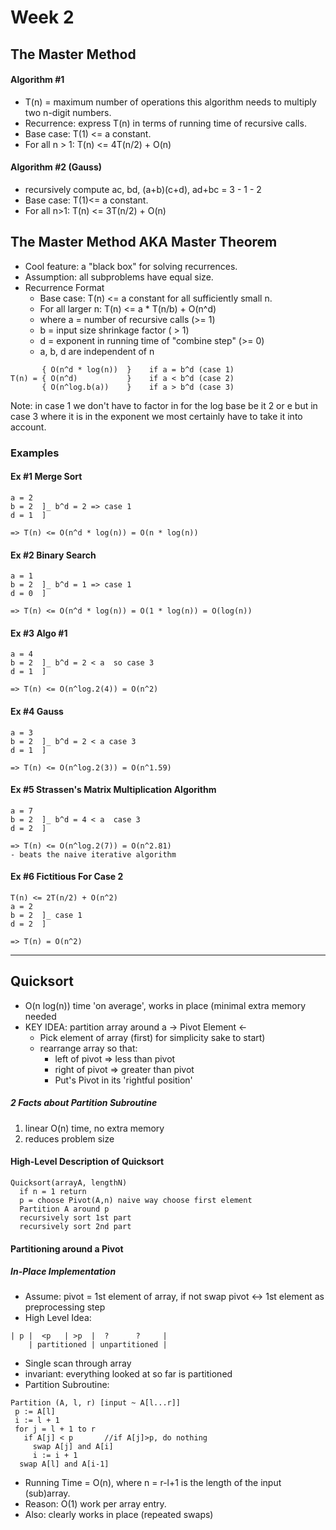 # Week 2

## The Master Method

#### Algorithm #1
* T(n) = maximum number of operations this algorithm needs to multiply two n-digit numbers.
* Recurrence: express T(n) in terms of running time of recursive calls.
* Base case: T(1) <= a constant.
* For all n > 1: T(n) <= 4T(n/2) + O(n)

#### Algorithm #2 (Gauss)
* recursively compute ac, bd, (a+b)(c+d), ad+bc = 3 - 1 - 2
* Base case: T(1)<= a constant.
* For all n>1: T(n) <= 3T(n/2) + O(n)

## The Master Method AKA Master Theorem
* Cool feature: a "black box" for solving recurrences.
* Assumption: all subproblems have equal size.
* Recurrence Format
  - Base case: T(n) <= a constant for all sufficiently small n.
  - For all larger n: T(n) <= a * T(n/b) + O(n^d)
  - where a = number of recursive calls (>= 1)
  - b = input size shrinkage factor ( > 1)
  - d = exponent in running time of "combine step" (>= 0)
  - a, b, d are independent of n

```
       { O(n^d * log(n))  }    if a = b^d (case 1)
T(n) = { O(n^d)           }    if a < b^d (case 2)
       { O(n^log.b(a))    }    if a > b^d (case 3)
```
Note: in case 1 we don't have to factor in for the log base be it 2 or e but in case 3 where it is in the exponent we most certainly have to take it into account.

### Examples

#### Ex #1 Merge Sort
```
a = 2
b = 2  ]_ b^d = 2 => case 1
d = 1  ]

=> T(n) <= O(n^d * log(n)) = O(n * log(n))
```
#### Ex #2 Binary Search
```
a = 1
b = 2  ]_ b^d = 1 => case 1
d = 0  ]

=> T(n) <= O(n^d * log(n)) = O(1 * log(n)) = O(log(n))
```
#### Ex #3 Algo #1
```
a = 4
b = 2  ]_ b^d = 2 < a  so case 3
d = 1  ]

=> T(n) <= O(n^log.2(4)) = O(n^2)
```
#### Ex #4 Gauss
```
a = 3
b = 2  ]_ b^d = 2 < a case 3
d = 1  ]

=> T(n) <= O(n^log.2(3)) = O(n^1.59)
```
#### Ex #5 Strassen's Matrix Multiplication Algorithm
```
a = 7
b = 2  ]_ b^d = 4 < a  case 3
d = 2  ]

=> T(n) <= O(n^log.2(7)) = O(n^2.81)
- beats the naive iterative algorithm
```
#### Ex #6 Fictitious For Case 2
```
T(n) <= 2T(n/2) + O(n^2)
a = 2
b = 2  ]_ case 1
d = 2  ]

=> T(n) = O(n^2)
```
___

## Quicksort
* O(n log(n)) time 'on average', works in place (minimal extra memory needed
* KEY IDEA: partition array around a -> Pivot Element <-
  - Pick element of array (first) for simplicity sake to start)
  - rearrange array so that:
    * left of pivot => less than pivot
    * right of pivot => greater than pivot
    * Put's Pivot in its 'rightful position'

##### 2 Facts about Partition Subroutine
1) linear O(n) time, no extra memory
2) reduces problem size

#### High-Level Description of Quicksort
```
Quicksort(arrayA, lengthN)
  if n = 1 return
  p = choose Pivot(A,n) naive way choose first element
  Partition A around p
  recursively sort 1st part
  recursively sort 2nd part
```
#### Partitioning around a Pivot

##### In-Place Implementation
* Assume: pivot = 1st element of array, if not swap pivot <-> 1st element as preprocessing step
* High Level Idea:
```
| p |  <p   | >p  |  ?      ?     |
    | partitioned | unpartitioned |
```
* Single scan through array
* invariant: everything looked at so far is partitioned
* Partition Subroutine:
```
Partition (A, l, r) [input ~ A[l...r]]
 p := A[l]
 i := l + 1
 for j = l + 1 to r
   if A[j] < p       //if A[j]>p, do nothing
     swap A[j] and A[i]
     i := i + 1
  swap A[l] and A[i-1]
```
* Running Time = O(n), where n = r-l+1 is the length of the input (sub)array.
* Reason: O(1) work per array entry.
* Also: clearly works in place (repeated swaps)

